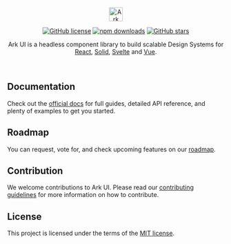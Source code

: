 <br />
<p align="center"><a href="https://github.com/chakra-ui/ark"><img src="https://ark-ui.com/images/ark-logo-on-brand.svg" alt="Ark UI" height="32" /></a></p>
<p align="center">
<a href="https://github.com/chakra-ui/ark/blob/main/LICENSE"><img src="https://img.shields.io/npm/l/@ark-ui/react?style=for-the-badge" alt="GitHub license" /></a>
<a href="https://www.npmjs.com/package/@ark-ui/react"><img src="https://img.shields.io/npm/dm/@zag-js/react?style=for-the-badge" alt="npm downloads" /></a>
<a href="https://github.com/chakra-ui/ark/"><img src="https://img.shields.io/github/stars/chakra-ui/ark?logo=github&style=for-the-badge" alt="GitHub stars" /></a>
</p>
<p align="center">
Ark UI is a headless component library to build scalable Design Systems for  <a href="https://reactjs.org/">React</a>, <a href="https://solidjs.com/">Solid</a>, <a href="https://svelte.dev/">Svelte</a> and <a href="https://vuejs.org/">Vue</a>.
</p>
<br />

## Documentation

Check out the [official docs](https://ark-ui.com/) for full guides, detailed API reference, and plenty of examples to
get you started.

## Roadmap

You can request, vote for, and check upcoming features on our [roadmap](https://ark-ui.canny.io/).

## Contribution

We welcome contributions to Ark UI. Please read our
[contributing guidelines](https://github.com/chakra-ui/ark/blob/main/CONTRIBUTING.md) for more information on how to
contribute.

## License

This project is licensed under the terms of the [MIT license](https://github.com/chakra-ui/ark/blob/main/LICENSE).
